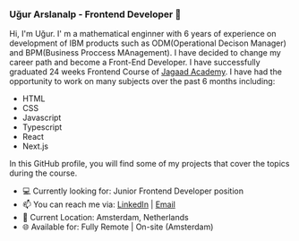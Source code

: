 ### Uğur Arslanalp - Frontend Developer 👋

Hi, I'm Uğur. I' m a mathematical enginner with 6 years of experience on development of IBM products such as ODM(Operational Decison Manager) and BPM(Business Proccess MAnagement). I have decided to change my career path and become a Front-End Developer. I have successfully graduated 24 weeks Frontend Course of [Jagaad Academy](https://academy.jagaad.com/). I have had the opportunity to work on many subjects over the past 6 months including:

* HTML
* CSS
* Javascript
* Typescript
* React
* Next.js

In this GitHub profile, you will find some of my projects that cover the topics during the course.
* 💻 Currently looking for: Junior Frontend Developer position
* 📫 You can reach me via: [LinkedIn](https://www.linkedin.com/in/ugur-arslanalp/) | [Email](mailto:ugurarslanalp@gmail.com)
* 📍 Current Location: Amsterdam, Netherlands
* 🌐 Available for: Fully Remote | On-site (Amsterdam)
